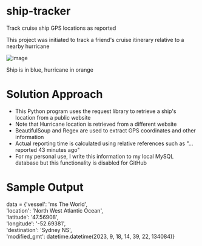 # ship-tracker
Track cruise ship GPS locations as reported

This project was initiated to track a friend's cruise itinerary relative to a nearby hurricane

![image](https://github.com/drintoul/ship-tracker/assets/40215603/75d50726-2f56-41ec-9ac4-cb4f031a4ab9)

Ship is in blue, hurricane in orange

# Solution Approach
* This Python program uses the request library to retrieve a ship's location from a public website
* Note that Hurricane location is retrieved from a different website
* BeautifulSoup and Regex are used to extract GPS coordinates and other information
* Actual reporting time is calculated using relative references such as "... reported 43 minutes ago"
* For my personal use, I write this information to my local MySQL database but this functionality is disabled for GitHub

# Sample Output

data = {'vessel': 'ms The World',\
 'location': 'North West Atlantic Ocean',\
 'latitude': '47.56908',\
 'longitude': '-52.69381',\
 'destination': 'Sydney NS',\
 'modified_gmt': datetime.datetime(2023, 9, 18, 14, 39, 22, 134084)}
